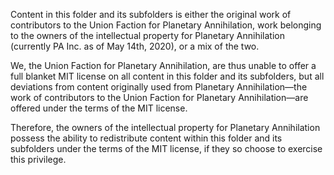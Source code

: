 Content in this folder and its subfolders is either the original work of contributors to the Union Faction for Planetary Annihilation, work belonging to the owners of the intellectual property for Planetary Annihilation (currently PA Inc. as of May 14th, 2020), or a mix of the two.

We, the Union Faction for Planetary Annihilation, are thus unable to offer a full blanket MIT license on all content in this folder and its subfolders, but all deviations from content originally used from Planetary Annihilation—the work of contributors to the Union Faction for Planetary Annihilation—are offered under the terms of the MIT license.

Therefore, the owners of the intellectual property for Planetary Annihilation possess the ability to redistribute content within this folder and its subfolders under the terms of the MIT license, if they so choose to exercise this privilege.
